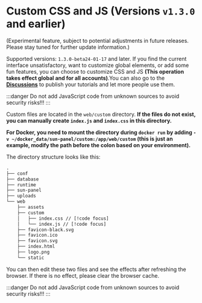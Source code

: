 # Custom CSS and JS (Versions `v1.3.0` and earlier)

(Experimental feature, subject to potential adjustments in future releases. Please stay tuned for further update information.)

Supported versions: `1.3.0-beta24-01-17` and later. If you find the current interface unsatisfactory, want to customize global elements, or add some fun features, you can choose to customize CSS and JS **(This operation takes effect global and for all accounts)**.You can also go to the [**Discussions**](https://github.com/hslr-s/sun-panel/discussions) to publish your tutorials and let more people use them.

:::danger 
Do not add JavaScript code from unknown sources to avoid security risks!!!
:::

Custom files are located in the `web/custom` directory. **If the files do not exist, you can manually create `index.js` and `index.css` in this directory.**

<div class="tip custom-block">

**For Docker, you need to mount the directory during `docker run` by adding `-v ~/docker_data/sun-panel/custom:/app/web/custom` (this is just an example, modify the path before the colon based on your environment).**

</div>

The directory structure looks like this:
```txt {10-11}
.
├── conf
├── database
├── runtime
├── sun-panel
├── uploads
└── web
    ├── assets
    ├── custom
    │   ├── index.css // [!code focus]
    │   └── index.js // [!code focus]
    ├── favicon-black.svg
    ├── favicon.ico
    ├── favicon.svg
    ├── index.html
    ├── logo.png
    └── static
```

You can then edit these two files and see the effects after refreshing the browser. If there is no effect, please clear the browser cache.

:::danger 
Do not add JavaScript code from unknown sources to avoid security risks!!!
:::